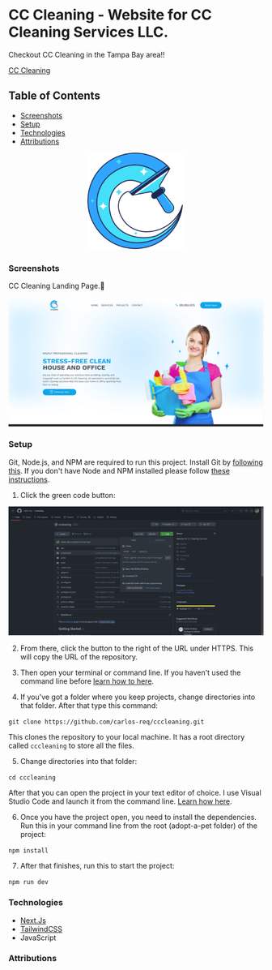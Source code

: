 # CC Cleaning - Website for CC Cleaning Services LLC.

Checkout CC Cleaning in the Tampa Bay area!!

[CC Cleaning](https://cc-cleaning.vercel.app/)

## Table of Contents

- [Screenshots](#screenshots)
- [Setup](#setup)
- [Technologies](#technologies)
- [Attributions](#attributions)

<p align="center">
    <img alt="CC Cleaning logoes" src="public/android-chrome-192x192.png">
</p>

### Screenshots

CC Cleaning Landing Page.🙂

<p align="center">
    <img alt="CC Cleaners landing page" src="public/LandingPage.png">
</p>

### Setup

Git, Node.js, and NPM are required to run this project. Install Git by [following this](https://git-scm.com/book/en/v2/Getting-Started-Installing-Git). If you don't have Node and NPM installed please follow [these instructions](https://docs.npmjs.com/downloading-and-installing-node-js-and-npm).

1. Click the green code button:

<img alt="Screenshot showing the green code button on GitHub" src="public/clone.png">

2. From there, click the button to the right of the URL under HTTPS. This will copy the URL of the repository.

3. Then open your terminal or command line. If you haven't used the command line before [learn how to here](https://www.theodinproject.com/lessons/foundations-command-line-basics).

4. If you've got a folder where you keep projects, change directories into that folder. After that type this command:

`git clone https://github.com/carlos-req/cccleaning.git `

This clones the repository to your local machine. It has a root directory called `cccleaning` to store all the files.

5. Change directories into that folder:

`cd cccleaning`

After that you can open the project in your text editor of choice. I use Visual Studio Code and launch it from the command line. [Learn how here](https://code.visualstudio.com/docs/setup/mac).

6. Once you have the project open, you need to install the dependencies. Run this in your command line from the root (adopt-a-pet folder) of the project:

`npm install`

7. After that finishes, run this to start the project:

`npm run dev`

### Technologies

- [Next.Js](https://nextjs.org/docs)
- [TailwindCSS](https://tailwindcss.com/docs/installation)
- JavaScript

### Attributions
